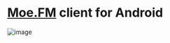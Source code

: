 
[Moe.FM](moe.fm) client for Android
====================================

![image](https://raw.githubusercontent.com/mariotaku/moe.fm/master/web_hi_res_512.png)